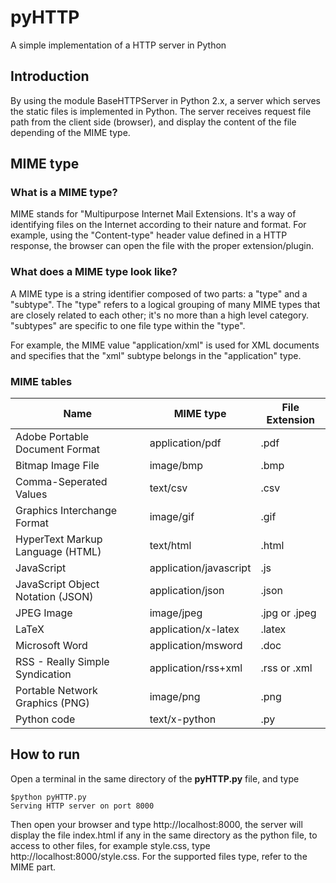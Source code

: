 # pyHTTP
A simple implementation of a HTTP server in Python
## Introduction
By using the module BaseHTTPServer in Python 2.x, a server which serves the static files is implemented in Python. The server receives request file path from the client side (browser), and display the content of the file depending of the MIME type.
## MIME type
### What is a MIME type?
MIME stands for "Multipurpose Internet Mail Extensions. It's a way of identifying files on the Internet according to their nature and format. For example, using the "Content-type" header value defined in a HTTP response, the browser can open the file with the proper extension/plugin.
### What does a MIME type look like?
A MIME type is a string identifier composed of two parts: a "type" and a "subtype". The "type" refers to a logical grouping of many MIME types that are closely related to each other; it's no more than a high level category. "subtypes" are specific to one file type within the "type".

For example, the MIME value "application/xml" is used for XML documents and specifies that the "xml" subtype belongs in the "application" type.
### MIME tables
| Name | MIME type | File Extension |
| --- | --- | --- |
| Adobe Portable Document Format | application/pdf | .pdf |
| Bitmap Image File | image/bmp | .bmp |
| Comma-Seperated Values | text/csv | .csv |
| Graphics Interchange Format | image/gif | .gif |
| HyperText Markup Language (HTML) | text/html | .html |
| JavaScript | application/javascript | .js |
| JavaScript Object Notation (JSON) | application/json | .json |
| JPEG Image | image/jpeg | .jpg or .jpeg |
| LaTeX | application/x-latex | .latex |
| Microsoft Word | application/msword | .doc |
| RSS - Really Simple Syndication | application/rss+xml | .rss or .xml |
| Portable Network Graphics (PNG) | image/png | .png |
| Python code | text/x-python | .py |
## How to run
Open a terminal in the same directory of the __pyHTTP.py__ file, and type
```
$python pyHTTP.py
Serving HTTP server on port 8000
```
Then open your browser and type http://localhost:8000, the server will display the file index.html if any in the same directory as the python file, to access to other files, for example style.css, type http://localhost:8000/style.css. For the supported files type, refer to the MIME part.
